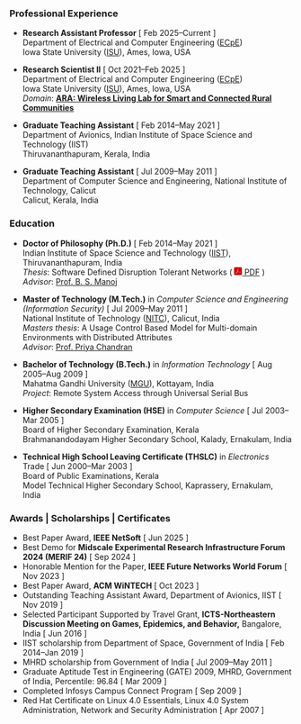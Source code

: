 ### Professional Experience

* **Research Assistant Professor** [ Feb 2025–Current ]  
  Department of Electrical and Computer Engineering ([ECpE](https://www.ece.iastate.edu/))  
  Iowa State University ([ISU](https://www.iastate.edu/)), Ames, Iowa, USA

* **Research Scientist II** [ Oct 2021–Feb 2025 ]  
  Department of Electrical and Computer Engineering ([ECpE](https://www.ece.iastate.edu/))  
  Iowa State University ([ISU](https://www.iastate.edu/)), Ames, Iowa, USA  
  *Domain*: [**<u>ARA: Wireless Living Lab for Smart and Connected Rural
Communities</u>**](https://arawireless.org/)

* **Graduate Teaching Assistant** [ Feb 2014–May 2021 ]  
  Department of Avionics, Indian Institute of Space Science and Technology (IIST)  
  Thiruvananthapuram, Kerala, India

* **Graduate Teaching Assistant** [ Jul 2009–May 2011 ]  
  Department of Computer Science and Engineering, National Institute of Technology, Calicut  
  Calicut, Kerala, India


### Education
* **Doctor of Philosophy (Ph.D.)** [ Feb 2014–May 2021 ]<br>
  Indian Institute of Space Science and Technology
  ([IIST](https://www.iist.ac.in)), Thiruvananthapuram, India  
  *Thesis*: Software Defined Disruption Tolerant Networks
  ( [<img src="images/pdf.png" height=14>
  PDF](uploads/2021/PhD_Thesis_Sarath_Babu.pdf) )  
  *Advisor*: [Prof. B. S. Manoj](https://www.iist.ac.in/people-faculty-profile/b-s-manoj)  


* **Master of Technology (M.Tech.)** in *Computer Science and
  Engineering (Information Security)* [ Jul 2009–May 2011 ]  
  National Institute of Technology ([NITC](http://nitc.ac.in)), Calicut,
  India  
  *Masters thesis*: A Usage Control Based Model for Multi-domain Environments with Distributed Attributes  
  *Advisor*: [Prof. Priya Chandran](http://people.cse.nitc.ac.in/priya/)  

* **Bachelor of Technology (B.Tech.)** in *Information Technology* [
  Aug 2005–Aug 2009 ]  
  Mahatma Gandhi University ([MGU](http://www.mguniversity.edu)), Kottayam,
  India  
  *Project*: Remote System Access through Universal Serial Bus

* **Higher Secondary Examination (HSE)** in *Computer Science* [ Jul 2003–Mar 2005 ]  
  Board of Higher Secondary Examination, Kerala  
  Brahmanandodayam Higher Secondary School, Kalady, Ernakulam, India
  
* **Technical High School Leaving Certificate (THSLC)** in
  *Electronics* Trade
  [ Jun 2000–Mar 2003 ]  
  Board of Public Examinations, Kerala  
  Model Technical Higher Secondary School, Kaprassery, Ernakulam, India
  

### Awards | Scholarships | Certificates
* Best Paper Award, **IEEE NetSoft** [ Jun 2025 ]
* Best Demo for **Midscale Experimental Research Infrastructure Forum
  2024 (MERIF 24)** [ Sep 2024 ]
* Honorable Mention for the Paper, **IEEE Future Networks World Forum**
  [ Nov 2023 ]
* Best Paper Award, **ACM WiNTECH** [ Oct 2023 ]
* Outstanding Teaching Assistant Award, Department of Avionics, IIST [
  Nov 2019 ]
* Selected Participant Supported by Travel Grant, **ICTS-Northeastern
  Discussion Meeting on Games, Epidemics, and Behavior,** Bangalore,
  India [ Jun 2016 ]
* IIST scholarship from Department of Space, Government of India [ Feb 2014–Jan 2019 ]
* MHRD scholarship from Government of India [ Jul 2009–May 2011 ]
* Graduate Aptitude Test in Engineering (GATE) 2009, MHRD, Government of
India, Percentile: 96.84 [ Mar 2009 ]
* Completed Infosys Campus Connect Program [ Sep 2009 ]
* Red Hat Certificate on Linux 4.0 Essentials, Linux 4.0 System
  Administration, Network and Security Administration  [ Apr 2007 ]
